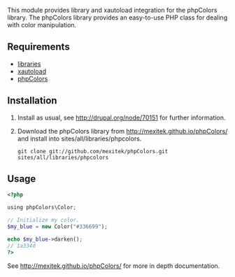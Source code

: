 This module provides library and xautoload integration for the phpColors
library. The phpColors library provides an easy-to-use PHP class for dealing
with color manipulation.

## Requirements

 * [libraries][1]
 * [xautoload][2]
 * [phpColors][3]

## Installation

 1. Install as usual, see http://drupal.org/node/70151 for further information.

 2. Download the phpColors library from http://mexitek.github.io/phpColors/ and
    install into sites/all/libraries/phpcolors.

    `git clone git://github.com/mexitek/phpColors.git sites/all/libraries/phpcolors`

## Usage

```php
<?php

using phpColors\Color;

// Initialize my color.
$my_blue = new Color("#336699");

echo $my_blue->darken();
// 1a334d
?>
```

See http://mexitek.github.io/phpColors/ for more in depth documentation.

[1]: https://drupal.org/project/libraries
[2]: https://drupal.org/project/xautoload
[3]: http://mexitek.github.io/phpColors
